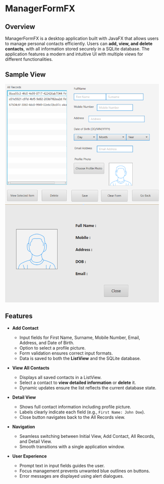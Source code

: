# ManagerFormFX

## Overview
ManagerFormFX is a desktop application built with JavaFX that allows users to manage personal contacts efficiently. Users can **add, view, and delete contacts**, with all information stored securely in a SQLite database. The application features a modern and intuitive UI with multiple views for different functionalities.

## Sample View
<img src="images/1.png" alt="Contacts Manager Screenshot" width="600">

<img src="images/2.png" alt="Contacts Manager Screenshot" width="600">



## Features
- **Add Contact**
  - Input fields for First Name, Surname, Mobile Number, Email, Address, and Date of Birth.
  - Option to select a profile picture.
  - Form validation ensures correct input formats.
  - Data is saved to both the **ListView** and the SQLite database.

- **View All Contacts**
  - Displays all saved contacts in a ListView.
  - Select a contact to **view detailed information** or **delete** it.
  - Dynamic updates ensure the list reflects the current database state.

- **Detail View**
  - Shows full contact information including profile picture.
  - Labels clearly indicate each field (e.g., `First Name: John Doe`).
  - Close button navigates back to the All Records view.

- **Navigation**
  - Seamless switching between Initial View, Add Contact, All Records, and Detail View.
  - Smooth transitions with a single application window.

- **User Experience**
  - Prompt text in input fields guides the user.
  - Focus management prevents unwanted blue outlines on buttons.
  - Error messages are displayed using alert dialogues.



